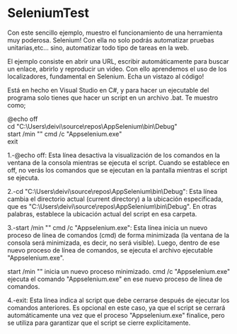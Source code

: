 # SeleniumTest

Con este sencillo ejemplo, muestro el funcionamiento de una herramienta muy poderosa. Selenium!
Con ella no solo podrás automatizar pruebas unitarias,etc... sino, automatizar todo tipo de tareas en la web.

El ejemplo consiste en abrir una URL, escribir automáticamente para buscar un enlace, abrirlo y reproducir un video.
Con ello aprendemos el uso de los localizadores, fundamental en Selenium. 
Echa un vistazo al código!


Está en hecho en Visual Studio en C#, y para hacer un ejecutable del programa solo tienes que hacer un script en un archivo .bat.
Te muestro como;

@echo off                          
cd "C:\Users\deivi\source\repos\AppSelenium\bin\Debug"  
start /min "" cmd /c "Appselenium.exe"                  
exit


1.-@echo off: Esta línea desactiva la visualización de los comandos en la ventana de la consola mientras se ejecuta el script. Cuando se establece en off, no verás los comandos que se ejecutan en la pantalla mientras el script se ejecuta.

2.-cd "C:\Users\deivi\source\repos\AppSelenium\bin\Debug": Esta línea cambia el directorio actual (current directory) a la ubicación especificada, que es "C:\Users\deivi\source\repos\AppSelenium\bin\Debug". En otras palabras, establece la ubicación actual del script en esa carpeta.

3.-start /min "" cmd /c "Appselenium.exe": Esta línea inicia un nuevo proceso de línea de comandos (cmd) de forma minimizada (la ventana de la consola será minimizada, es decir, no será visible). Luego, dentro de ese nuevo proceso de línea de comandos, se ejecuta el archivo ejecutable "Appselenium.exe".

start /min "" inicia un nuevo proceso minimizado.
cmd /c "Appselenium.exe" ejecuta el comando "Appselenium.exe" en ese nuevo proceso de línea de comandos.

4.-exit: Esta línea indica al script que debe cerrarse después de ejecutar los comandos anteriores. Es opcional en este caso, ya que el script se cerrará automáticamente una vez que el proceso "Appselenium.exe" finalice, pero se utiliza para garantizar que el script se cierre explícitamente.



